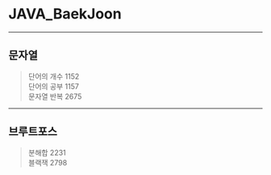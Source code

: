 # JAVA_BaekJoon

----------------------------------
## 문자열
> 단어의 개수 1152    
> 단어의 공부 1157     
> 문자열 반복 2675
> 
----------------------------------
## 브루트포스
> 분해합 2231     
> 블랙잭 2798
